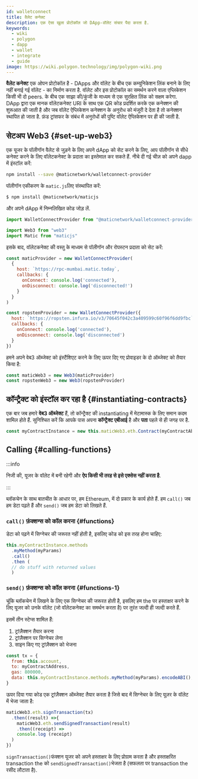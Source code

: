 ```yaml
---
id: walletconnect
title: वैलेट कनेक्ट
description: एक ऐसा खुला प्रोटोकॉल जो DApp-वॉलेट संचार पैदा करता है.
keywords:
  - wiki
  - polygon
  - dapp
  - wallet
  - integrate
  - guide
image: https://wiki.polygon.technology/img/polygon-wiki.png
---
```


**वैलेट कनेक्ट** एक ओपन प्रोटोकॉल है - DApps और वॉलेट के बीच एक कम्युनिकेशन लिंक बनाने के लिए नहीं बनाई गई वॉलेट - का निर्माण करता है. वॉलेट और इस प्रोटोकॉल का समर्थन करने वाला एप्लिकेशन किसी भी दो peers. के बीच एक साझा की/कुंजी के माध्यम से एक सुरक्षित लिंक को सक्षम करेगा. DApp द्वारा एक मानक वॉलेटकनेक्ट URI के साथ एक QR कोड प्रदर्शित करके एक कनेक्शन की शुरूआत की जाती है और जब वॉलेट ऐप्लिकेशन कनेक्शन के अनुरोध को मंजूरी दे देता है तो कनेक्शन स्थापित हो जाता है. फ़ंड ट्रांसफर के संबंध में अनुरोधों की पुष्टि वॉलेट ऐप्लिकेशन पर ही की जाती है.

## सेटअप Web3 {#set-up-web3}

एक यूजर के पॉलीगॉन वैलेट से जुड़ने के लिए अपने dApp को सेट करने के लिए, आप पॉलीगॉन से सीधे कनेक्ट करने के लिए वॉलेटकनेक्ट के प्रदाता का इस्तेमाल कर सकते हैं. नीचे दी गई चीज़ को अपने dapp में इंस्टॉल करें:

```bash
npm install --save @maticnetwork/walletconnect-provider
```

पॉलीगॉन एकीकरण के `matic.js`लिए संस्थापित करें:

```bash
$ npm install @maticnetwork/maticjs
```

और अपने dApp में निम्नलिखित कोड जोड़ लें.

```js
import WalletConnectProvider from "@maticnetwork/walletconnect-provider"

import Web3 from "web3"
import Matic from "maticjs"
```

इसके बाद, वॉलेटकनेक्ट की वस्तु के माध्यम से पॉलीगॉन और रोपस्टन प्रदाता को सेट करें:

```javascript
const maticProvider = new WalletConnectProvider(
  {
    host: `https://rpc-mumbai.matic.today`,
    callbacks: {
      onConnect: console.log('connected'),
      onDisconnect: console.log('disconnected!')
    }
  }
)

const ropstenProvider = new WalletConnectProvider({
  host: `https://ropsten.infura.io/v3/70645f042c3a409599c60f96f6dd9fbc`,
  callbacks: {
    onConnect: console.log('connected'),
    onDisconnect: console.log('disconnected')
  }
})
```

हमने अपने वेब3 ऑब्जेक्ट को इंस्टैंशिएट करने के लिए ऊपर दिए गए प्रोवाइडर के दो ऑब्जेक्ट को तैयार किया है:

```js
const maticWeb3 = new Web3(maticProvider)
const ropstenWeb3 = new Web3(ropstenProvider)
```

## कॉन्ट्रैक्ट को इंस्टॉल कर रहा है {#instantiating-contracts}

एक बार जब हमारे **वेब3 ऑब्जेक्ट** हैं, तो कॉन्ट्रैक्ट की instantiating में मेटामास्क के लिए समान कदम शामिल होते हैं. सुनिश्चित करें कि आपके पास अपना **कॉन्ट्रैक्ट एबीआई** है और **पता** पहले से ही जगह पर है.

```js
const myContractInstance = new this.maticWeb3.eth.Contract(myContractAbi, myContractAddress)
```

## Calling {#calling-functions}

:::info

निजी की, यूजर के वॉलेट में बनी रहेगी और **ऐप किसी भी तरह से इसे एक्सेस नहीं करता है**.

:::

ब्लॉकचेन के साथ बातचीत के आधार पर, हम Ethereum, में दो प्रकार के कार्य होते हैं. हम `call()` जब हम डेटा पढ़ते हैं और `send()` जब हम डेटा को लिखते हैं.

### `call()` फ़ंक्शन्स को कॉल करना {#functions}

डेटा को पढ़ने में सिग्नेचर की जरूरत नहीं होती है, इसलिए कोड को इस तरह होना चाहिए:

```js
this.myContractInstance.methods
  .myMethod(myParams)
  .call()
  .then (
  // do stuff with returned values
  )
```

### `send()` फ़ंक्शन्स को कॉल करना {#functions-1}

चूंकि ब्लॉकचेन में लिखने के लिए एक सिग्नेचर की जरूरत होती है, इसलिए हम the पर हस्ताक्षर करने के लिए यूजर को उनके वॉलेट (जो वॉलेटकनेक्ट का समर्थन करता है) पर तुरंत जल्दी ही जल्दी करते हैं.

इसमें तीन स्टेप्स शामिल हैं:
1. ट्रांज़ैक्शन तैयार करना
2. ट्रांज़ैक्शन पर सिग्नेचर लेना
3. साइन किए गए ट्रांज़ैक्शन को भेजना

```js
const tx = {
  from: this.account,
  to: myContractAddress,
  gas: 800000,
  data: this.myContractInstance.methods.myMethod(myParams).encodeABI(),
}
```

ऊपर दिया गया कोड एक ट्रांज़ैक्शन ऑब्जेक्ट तैयार करता है जिसे बाद में सिग्नेचर के लिए यूज़र के वॉलेट में भेजा जाता है:


```js
maticWeb3.eth.signTransaction(tx)
  .then((result) =>{
    maticWeb3.eth.sendSignedTransaction(result)
    .then((receipt) =>
    console.log (receipt)
  )
})
```

`signTransaction()`फंक्शन यूजर को अपने हस्ताक्षर के लिए प्रोग्राम करता है और हस्ताक्षरित transaction the को `sendSignedTransaction()`भेजता है (सफलता पर transaction the रसीद लौटाता है).
